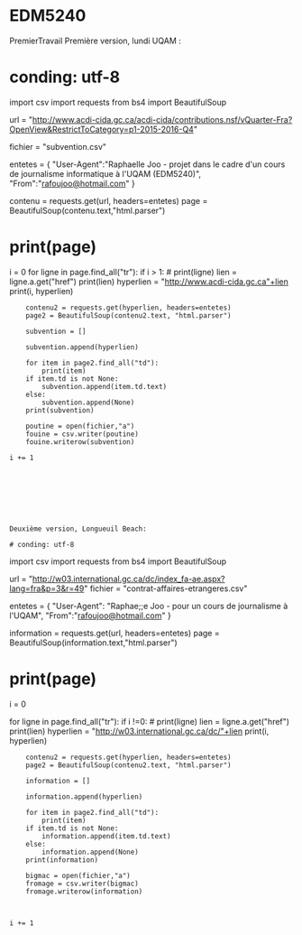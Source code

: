 # EDM5240
PremierTravail
Première version, lundi UQAM :

# conding: utf-8

import csv
import requests
from bs4 import BeautifulSoup

url = "http://www.acdi-cida.gc.ca/acdi-cida/contributions.nsf/vQuarter-Fra?OpenView&RestrictToCategory=p1-2015-2016-Q4"

fichier = "subvention.csv"

entetes = {
    "User-Agent":"Raphaelle Joo - projet dans le cadre d'un cours de journalisme informatique à l'UQAM (EDM5240)",
    "From":"rafoujoo@hotmail.com"
}

contenu = requests.get(url, headers=entetes)
page = BeautifulSoup(contenu.text,"html.parser")

# print(page)

i = 0
for ligne in page.find_all("tr"):
    if i > 1:
        # print(ligne)
        lien = ligne.a.get("href")
        print(lien)
        hyperlien = "http://www.acdi-cida.gc.ca"+lien
        print(i, hyperlien)
    
        contenu2 = requests.get(hyperlien, headers=entetes)
        page2 = BeautifulSoup(contenu2.text, "html.parser")
    
        subvention = []
    
        subvention.append(hyperlien)
        
        for item in page2.find_all("td"):
            print(item)
        if item.td is not None:
            subvention.append(item.td.text)
        else:
            subvention.append(None)
        print(subvention)
            
        poutine = open(fichier,"a")
        fouine = csv.writer(poutine)
        fouine.writerow(subvention)
        
    i += 1
    
    
    
    
    
    
    
    
    Deuxième version, Longueuil Beach:
    
    # conding: utf-8

import csv
import requests
from bs4 import BeautifulSoup

url = "http://w03.international.gc.ca/dc/index_fa-ae.aspx?lang=fra&p=3&r=49"
fichier = "contrat-affaires-etrangeres.csv"

entetes = {
    "User-Agent": "Raphae;;e Joo - pour un cours de journalisme à l'UQAM",
    "From":"rafoujoo@hotmail.com"
}

information = requests.get(url, headers=entetes)
page = BeautifulSoup(information.text,"html.parser")

# print(page)

i = 0

for ligne in page.find_all("tr"):
    if i !=0:
        # print(ligne)
        lien = ligne.a.get("href")
        print(lien)
        hyperlien = "http://w03.international.gc.ca/dc/"+lien
        print(i, hyperlien)
        
        contenu2 = requests.get(hyperlien, headers=entetes)
        page2 = BeautifulSoup(contenu2.text, "html.parser")
        
        information = []
        
        information.append(hyperlien)
        
        for item in page2.find_all("td"):
            print(item)
        if item.td is not None:
            information.append(item.td.text)
        else:
            information.append(None)
        print(information)
            
        bigmac = open(fichier,"a")
        fromage = csv.writer(bigmac)
        fromage.writerow(information)
        
        
        
    i += 1
